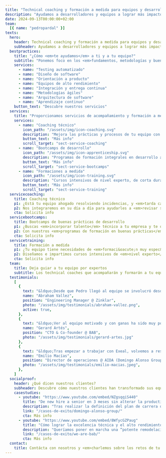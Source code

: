 ```yaml
---
title: "Technical coaching y formación a medida para equipos y desarrolladores de software"
description: "Ayudamos a desarrolladores y equipos a lograr más impacto en el negocio a través de las buenas prácticas de desarrollo"
date: 2024-09-13T00:00:00+02:00
team:
  [{ name: "pedropardal" }]
texts:
  hero:
    header: Technical coaching y formación a medida para equipos y desarrolladores de software
    subheader: Ayudamos a desarrolladores y equipos a lograr más impacto en el negocio a través de las buenas prácticas de desarrollo.
  bestpractices:
    title: "¿Cómo <em>te ayudamos</em> a ti y a tu equipo?"
    subtitle: "Ponemos foco en los <em>fundamentos, metodologías y buenas prácticas</em>, <em>técnicas y de gestión</em>, por encima de tecnologías y frameworks concretos."
    services:
      - name: "Testing automatizado"
      - name: "Diseño de software"
      - name: "Orientación a producto"
      - name: "Equipos de alto rendimiento"
      - name: "Integración y entrega continua"
      - name: "Metodologías ágiles"
      - name: "Arquitectura de software"
      - name: "Aprendizaje continuo"
    button_text: "Descubre nuestros servicios"
  services:
    title: "Proporcionamos servicios de acompañamiento y formación a medida a <em>particulares y empresas</em>."
    services:
      - name: "Coaching técnico"
        icon_path: "/assets/img/icon-coaching.svg"
        description: "Mejora las prácticas y procesos de tu equipo con un acompañamiento y mentorización 100% hands-on."
        button_text: "Más info"
        scroll_target: "sect-service-coaching"
      - name: "Bootcamps de desarrollo"
        icon_path: "/assets/img/icon-apprenticeship.svg"
        description: "Programas de formación integrales en desarrollo ágil de software y buenas prácticas técnicas."
        button_text: "Más info"
        scroll_target: "sect-service-bootcamps"
      - name: "Formaciones a medida"
        icon_path: "/assets/img/icon-training.svg"
        description: "Cursos intensivos de nivel experto, de corta duración, sobre una técnica o metodología particular."
        button_text: "Más info"
        scroll_target: "sect-service-training"
  servicecoaching:
    title: Coaching técnico
    p1: ¿Está tu equipo ahogado resolviendo incidencias, y <em>tarda cada vez más en entregar</em> software de calidad a tiempo?
    p2: Nos integraremos en su día a día para ayudarles a <em>revisar sus procesos y prácticas</em> técnicas y de gestión, ayudarles a definir una visión técnica y <em>capacitarlos para ejecutarla</em> de forma efectiva.
    cta: Solicita info
  servicebootcamps:
    title: Bootcamps de buenas prácticas de desarrollo
    p1: ¿Buscas <em>incorporar talento</em> técnico a tu empresa y te quieres asegurar de que entran <em>con el nivel suficiente</em>? ¿O quizá quieres llevar el talento interno al siguiente nivel?
    p2: Con nuestros <em>programas de formación en buenas prácticas</em> de ingeniería <em>maximizarás el impacto en el negocio</em> de tu equipo de ingeniería.
    cta: Solicita info
  servicetraining:
    title: Formación a medida
    p1: ¿Tu equipo tiene necesidades de <em>formaci&oacute;n muy espec&iacute;ficas</em>?
    p2: Diseñamos e impartimos cursos intensivos de <em>nivel experto</em>, sobre <em>técnicas y metodologías concretas</em>, de <em>aplicación inmediata</em> en tu proyecto.
    cta: Solicita info
  team:
    title: Deja guiar a tu equipo por expertos
    subtitle: Los technical coaches que acompañarán y formarán a tu equipo son desarrolladores y <em>líderes técnicos con amplia experiencia</em> trabajando en equipos de alto rendimiento.
  testimonials:
    [
      {
        text: "&ldquo;Desde que Pedro llegó al equipo se involucró desde el minuto 1, tanto en el producto como en la parte técnica, siendo una pieza clave en la gran mejora sistémica que experimentó el equipo, ayudando no solo en detalles técnicos si no en las interacciones, relaciones y otras dinámicas de equipo.&rdquo;",
        name: "Abraham Vallez",
        position: "Engineering Manager @ Zinklar",
        photo: "/assets/img/testimonials/abraham-vallez.png",
        active: true,
      },
      {
        text: "&ldquo;Ver al equipo motivado y con ganas ha sido muy positivo. Gana el equipo, gana la empresa y también ganan los empleados a nivel personal ya que obtienen un aprendizaje y una formación extra que tiene un retorno muy positivo&rdquo;",
        name: "Gerard Artés",
        position: "CTO & Co-founder @ BAB",
        photo: "/assets/img/testimonials/gerard-artes.jpg"
      },
      {
        text: "&ldquo;Tras empezar a trabajar con Exeal, volvemos a respirar en el equipo el aprendizaje, las preguntas, las lecturas... El éxito principal es ayudar a crecer y retener a nuestros profesionales.&rdquo;",
        name: "Emilio Macías",
        position: "Director de operaciones @ AIDA (Domingo Alonso Group)",
        photo: "/assets/img/testimonials/emilio-macias.jpeg",
      },
    ]
  socialproof:
    header: ¿Qué dicen nuestros clientes?
    subheader: Descubre cómo nuestros clientes han transformado sus equipos de la mano de nuestro acompañamiento
    casestudies:
      - youtube: "https://www.youtube.com/embed/NZgsqqiS440"
        title: "De new hire a senior en 3 meses sin alterar la productividad de los equipos"
        description: "Tras realizar la definición del plan de carrera de los empleados del departamento de ingeniería de AIDA, identifican la necesidad de encontrar talento de nivel intermedio para incorporar a sus equipos."
        link: "/casos-de-exito/domingo-alonso-group/"
        cta: Más info
      - youtube: "https://www.youtube.com/embed/8WfycGZPaug"
        title: "Cómo lograr la excelencia técnica y el alto rendimiento del equipo en 3 meses"
        description: "Queríamos poner en marcha una “potente remodelación” a nivel del desarrollo de nuestro producto y para ello era necesario que el equipo con el que contábamos aprendiera, obtuviera formación."
        link: "/casos-de-exito/we-are-bab/"
        cta: Más info
  contact:
    title: Contácta con nosotros y <em>charlemos sobre los retos de tu equipo</em> para valorar cómo podemos ayudar.
---
```

